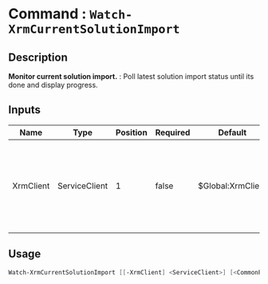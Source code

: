# Command : `Watch-XrmCurrentSolutionImport` 

## Description

**Monitor current solution import.** : Poll latest solution import status until its done and display progress.

## Inputs

Name|Type|Position|Required|Default|Description
----|----|--------|--------|-------|-----------
XrmClient|ServiceClient|1|false|$Global:XrmClient|Xrm connector initialized to target instance. Use latest one by default. (Dataverse ServiceClient)


## Usage

```Powershell 
Watch-XrmCurrentSolutionImport [[-XrmClient] <ServiceClient>] [<CommonParameters>]
``` 



